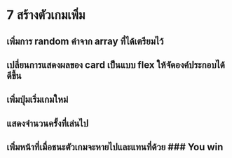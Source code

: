 # 7 สร้างตัวเกมเพิ่ม

## เพิ่มการ random คำจาก array ที่ได้เตรียมไว้

## เปลี่ยนการแสดงผลของ card เป็นแบบ flex ให้จัดองค์ประกอบได้ดีขึ้น

## เพิ่มปุ่มเริ่มเกมใหม่

## แสดงจำนวนครั้งที่เล่นไป

## เพิ่มหน้าที่เมื่อชนะตัวเกมจะหายไปและแทนที่ด้วย ### You win
